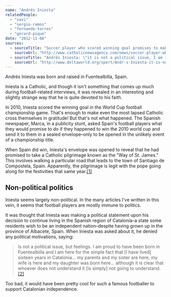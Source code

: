 ```yaml
---
name: "Andrés Iniesta"
relatedPeople:
  - "xavi"
  - "sergio-ramos"
  - "fernando-torres"
  - "gerard-pique"
date: "2012-11-08"
sources:
  - sourceTitle: "Soccer player who scored winning goal promises to make pilgrimage"
    sourceUrl: "http://www.catholicnewsagency.com/news/soccer-player-who-scored-winning-world-cup-goal-promises-to-make-pilgrimage/"
  - sourceTitle: "Andrés Iniesta: \"it is not a political issue, I am in Catalonia because I've been 16 years here.\""
    sourceUrl: "http://www.deltaworld.org/sport/Andr-s-Iniesta-it-is-not-a-political-issue-I-am-in-Catalonia-because-I-ve-been-16-years-here/"
---
```


Andrés Iniesta was born and raised in Fuentealbilla, Spain.

Iniesta is a Catholic, and though it isn't something that comes up much during football-related interviews, it was revealed in an interesting and slightly strange way that he is quite devoted to his faith.

In 2010, Iniesta scored the winning goal in the World Cup football championship game. That's enough to make even the most lapsed Catholic cross themselves in gratitude! But that's not what happened. The Spanish newspaper, Marca, in a publicity stunt, asked Spain's football players what they would promise to do if they happened to win the 2010 world cup and send it to them in a sealed envelope–only to be opened in the unlikely event of a championship title.

When Spain did win, Iniesta's envelope was opened to reveal that he had promised to take a Catholic pilgrimage known as the "Way of St. James." This involves walking a particular road that leads to the town of Santiago de Compostela, Spain. Apparently, the pilgrimage is legit with the pope going along for the festivities that same year.<a class="source-citation" href="http://www.catholicnewsagency.com/news/soccer-player-who-scored-winning-world-cup-goal-promises-to-make-pilgrimage/" title="Soccer player who scored winning goal promises to make pilgrimage">[1]</a>

## Non-political politics

Iniesta seems largely non-political. In the many articles I've written in this vein, it seems that football players are mostly immune to politics.

It was thought that Iniesta was making a political statement upon his decision to continue living in the Spanish region of Catalonia–a state some residents wish to be an independent nation–despite having grown up in the province of Albacete, Spain. When Iniesta was asked about it, he denied any political motivations, saying:

>Is not a political issue, but feelings. I am proud to have been born in Fuentealbilla and I am here for the simple fact that [I have lived] sixteen years in Catalonia… my parents and my sister are here, my wife is here and my daughter was born here… although it is clear that whoever does not understand it [is simply] not going to understand.<a class="source-citation" href="http://www.deltaworld.org/sport/Andr-s-Iniesta-it-is-not-a-political-issue-I-am-in-Catalonia-because-I-ve-been-16-years-here/" title="Andrés Iniesta: &quot;it is not a political issue, I am in Catalonia because I&apos;ve been 16 years here.&quot;">[2]</a>

Too bad, it would have been pretty cool for such a famous footballer to support Catalonian independence.